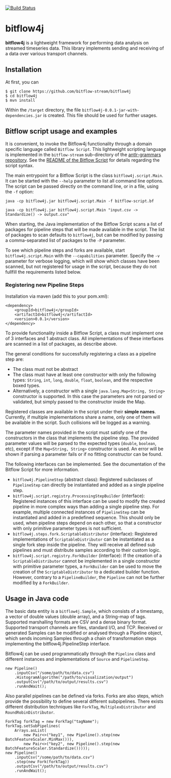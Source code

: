 [![Build Status](https://ci.bitflow.team/jenkins/buildStatus/icon?job=Bitflow%2Fbitflow4j%2Fmaster&build=lastBuild)](http://wally144.cit.tu-berlin.de/jenkins/blue/organizations/jenkins/Bitflow%2Fbitflow4j/activity)

# bitflow4j
<b>bitflow4j</b> is a lightweight framework for performing data analysis on streamed timeseries data.
This library implements sending and receiving of a data over various transport channels.

## Installation

At first, you can 

```
$ git clone https://github.com/bitflow-stream/bitflow4j 
$ cd bitflow4j
$ mvn install
```
Within the `/target` directory, the file `bitflow4j-0.0.1-jar-with-dependencies.jar` is created. This file should be used for further usages.

## Bitflow script usage and examples

It is convenient, to invoke the Bitflow4j functionality through a domain specific language called `Bitflow Script`.
This lightweight scripting language is implemented in the `bitflow-stream` sub-directory of the [antlr-grammars repository](https://github.com/bitflow-stream/antlr-grammars).
See the [README of the Bitflow Script](https://github.com/bitflow-stream/antlr-grammars/tree/master/bitflow-script) for details regarding the script syntax.

The main entrypoint for a Bitflow Script is the class `bitflow4j.script.Main`.
It can be started with the `--help` parameter to list all command line options.
The script can be passed directly on the command line, or in a file, using the `-f` option:

```
java -cp bitflow4j.jar bitflow4j.script.Main -f bitflow-script.bf
```
```
java -cp bitflow4j.jar bitflow4j.script.Main "input.csv -> Standardize() -> output.csv"
```

When starting, the Java implementation of the Bitflow Script scans a list of packages for pipeline steps that will be made available in the script. The list of packages to scan defaults to `bitflow4j`, but can be modified by passing a comma-separated list of packages to the `-P` parameter.

To see which pipeline steps and forks are available, start `bitflow4j.script.Main` with the `--capabilities` parameter.
Specify the `-v` parameter for verbose logging, which will show which classes have been scanned, but not registered for usage in the script, because they do not fullfill the requirements listed below.


### Registering new Pipeline Steps

Installation via maven (add this to your pom.xml):

```
<dependency>
	<groupId>bitflow4j</groupId>
	<artifactId>bitflow4j</artifactId>
	<version>0.0.1</version>
</dependency>
```

To provide functionality inside a Bitflow Script, a class must implement one of 3 interfaces and 1 abstract class.
All implementations of these interfaces are scanned in a list of packages, as describe above.

The general conditions for successfully registering a class as a pipeline step are:

* The class must not be abstract
* The class must have at least one constructor with only the following types: `String`, `int`, `long`, `double`, `float`, `boolean`, and the respective boxed types.
* Alternatively, a constructor with a single `java.lang.Map<String, String>` constructor is supported. In this case the parameters are not parsed or validated, but simply passed to the constructor inside the Map.

Registered classes are available in the script under their **simple names**.
Currently, if multiple implementations share a name, only one of them will be available in the script. Such collisions will be logged as a warning.

The parameter names provided in the script must satisfy one of the constructors in the class that implements the pipeline step.
The provided parameter values will be parsed to the expected types (`double`, `boolean`, etc), except if the `Map<String, String>` constructor is used.
An error will be shown if parsing a parameter fails or if no fitting constructor can be found.

The following interfaces can be implemented. See the documentation of the Bitflow Script for more information.

 - `bitflow4j.PipelineStep` (abstract class): Registered subclasses of `PipelineStep` can directly be instantiated and added as a single pipeline step.
 - `bitflow4j.script.registry.ProcessingStepBuilder` (interface): Registered instances of this interface can be used to modify the created pipeline in more complex ways than adding a single pipeline step. For example, multiple connected instances of `PipelineStep` can be instantiated and added in a predefined sequence. This should only be used, when pipeline steps depend on each other, so that a constructor with only primitive parameter types is not sufficient.
 - `bitflow4j.steps.fork.ScriptableDistributor` (interface): Registered implementations of `ScriptableDistributor` can be instantiated as a single fork step inside the pipeline. They will receive all defined sub pipelines and must distribute samples according to their custom logic.
 - `bitflow4j.script.registry.ForkBuilder` (interface): If the creation of a `ScriptableDistributor` cannot be implemented in a single constructor with primitive parameter types, a `ForkBuilder` can be used to move the creation of the `ScriptableDistributor` to a dedicated builder function. However, contrary to a `PipelineBuilder`, the `Pipeline` can not be further modified by a `ForkBuilder`.

## Usage in Java code

The basic data entity is a `bitflow4j.Sample`, which consists of a timestamp, a vector of double values (double array), and a String-map of tags.
Supported marshalling formats are CSV and a dense binary format.
Supported transport channels are files, standard I/O, and TCP.
Received or generated Samples can be modified or analysed through a Pipeline object, which sends incoming Samples through a chain of
transformation steps implementing the bitflow4j.PipelineStep interface.

Bitflow4j can be used programmatically through the `Pipeline` class and different instances and implementations of `Source` and `PipelineStep`.

```
new Pipeline()
	.inputCsv("/some/path/to/data.csv")
	.HistogramAlgorithm("/path/to/visualization/output")
	.outputCsv("/path/to/output/results.csv")
	.runAndWait();
```

Also parallel pipelines can be defined via forks. Forks are also steps, which provide the possibility to define several different subpipelines. There exists different distribution techniques like `ForkTag`, `MultiplexDistributor` and `RoundRobinDistributor`.

```
ForkTag forkTag = new ForkTag("tagName");
forkTag.setSubPipelines(
	Arrays.asList(
		new Pair<>("key1", new Pipeline().step(new BatchFeatureScaler.MinMax())), 
		new Pair<>("key2", new Pipeline().step(new BatchFeatureScaler.Standardize()))));
new Pipeline()
	.inputCsv("/some/path/to/data.csv")
	.step(new Fork(forkTag))
	.outputCsv("/path/to/output/results.csv")
	.runAndWait();
```
